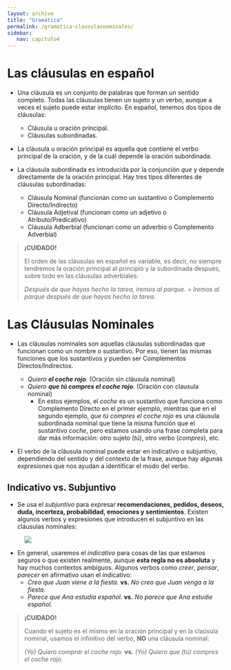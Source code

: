 ```yaml
---
layout: archive
title: "Gramática"
permalink: /gramatica-clausulasnominales/
sidebar:
   nav: capitulo4
---
```


# Las cláusulas en español  
- Una cláusula es un conjunto de palabras que forman un sentido completo. Todas las cláusulas tienen un sujeto y un verbo, aunque a veces el sujeto puede estar implícito. En español, tenemos dos tipos de cláusulas:
  - Cláusula u oración principal.
  - Cláusulas subordinadas.

- La cláusula u oración principal es aquella que contiene el verbo principal de la oración, y de la cuál depende la oración subordinada.
- La cláusula subordinada es introducida por la conjunción _que_ y depende directamente de la oración principal. Hay tres tipos diferentes de cláusulas subordinadas:
  - Cláusula Nominal (funcionan como un sustantivo o Complemento Directo/Indirecto)
  - Cláusula Adjetival (funcionan como un adjetivo o Atributo/Predicativo)
  - Cláusula Adberbial (funcionan como un adverbio o Complemento Adverbial)

> **¡CUIDADO!**
>
> El orden de las cláusulas en español es variable, es decir, no siempre tendremos la oración principal al principio y la subordinada después, sobre todo en las cláusulas adverbiales:
>    
> _Después de que hayas hecho la tarea, iremos al parque._ = _Iremos al parque después de que hayas hecho la tarea._


# Las Cláusulas Nominales
- Las cláusulas nominales son aquellas cláusulas subordinadas que funcionan como un nombre o sustantivo. Por eso, tienen las mismas funciones que los sustantivos y pueden ser Complementos Directos/Indirectos.
  - _Quiero **el coche rojo**._ (Oración sin cláusula nominal)
  - _Quiero **que tú compres el coche rojo**._ (Oración con clausula nominal)
    - En estos ejemplos, el _coche_ es un sustantivo que funciona como Complemento Directo en el primer ejemplo, mientras que en el segundo ejemplo, _que tú compres el coche rojo_ es una cláusula subordinada nominal que tiene la misma función que el sustantivo _coche_, pero estamos usando una frase completa para dar más información: otro sujeto (_tú_), otro verbo (_compres_), etc.  

- El verbo de la cláusula nominal puede estar en indicativo o subjuntivo, dependiendo del sentido y del contexto de la frase, aunque hay algunas expresiones que nos ayudan a identificar el modo del verbo.


## Indicativo vs. Subjuntivo

- Se usa el _subjuntivo_ para expresar **recomendaciones, pedidos, deseos, duda, incerteza, probabilidad, emociones y sentimientos**. Existen algunos verbos y expresiones que introducen el subjuntivo en las cláusulas nominales:  
<figure style="width: 600px" class="align-center">
    <a href="https://sarroniz.github.io/S-280/images/WEIRDO-subjuntivo.jpg"><img src="https://sarroniz.github.io/S-280/images/WEIRDO-subjuntivo.jpg"></a>
</figure>

- En general, usaremos el _indicativo_ para cosas de las que estamos seguros o que existen realmente, aunque **esta regla no es absoluta** y hay muchos contextos ambiguos. Algunos verbos como _creer_, _pensar_, _parecer_ en afirmativo usan el indicativo:
  - _Creo que Juan viene a la fiesta._ **vs.** _No creo que Juan venga a la fiesta._
  - _Parece que Ana estudia español._ **vs.** _No parece que Ana estudie español._

> **¡CUIDADO!**
>    
> Cuando el sujeto es el mismo en la oración principal y en la claúsula nominal, usamos el infinitivo del verbo, **NO** una cláusula nominal:  
>   
> _(Yo) Quiero comprar el coche rojo._ **vs.** _(Yo) Quiero que (tú) compres el coche rojo._
